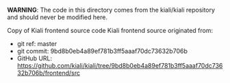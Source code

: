 **WARNING**: The code in this directory comes from the kiali/kiali repository and should never be modified here.

Copy of Kiali frontend source code
Kiali frontend source originated from:
* git ref:    master
* git commit: 9bd8b0eb4a89ef781b3ff5aaaf70dc73632b706b
* GitHub URL: https://github.com/kiali/kiali/tree/9bd8b0eb4a89ef781b3ff5aaaf70dc73632b706b/frontend/src
